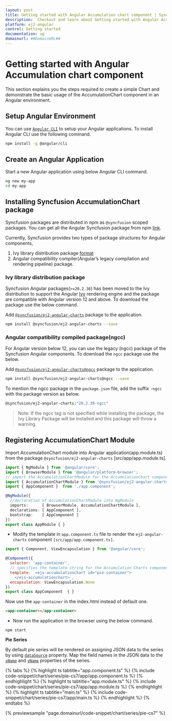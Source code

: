 ```yaml
---
layout: post
title: Getting started with Angular Accumulation chart component | Syncfusion
description:  Checkout and learn about Getting started with Angular Accumulation chart component of Syncfusion Essential JS 2 and more details.
platform: ej2-angular
control: Getting started 
documentation: ug
domainurl: ##DomainURL##
---
```


<!-- markdownlint-disable MD036 -->

# Getting started with Angular Accumulation chart component

This section explains you the steps required to create a simple Chart and demonstrate the basic usage of the AccumulationChart component in an Angular environment.

## Setup Angular Environment

You can use [`Angular CLI`](https://github.com/angular/angular-cli) to setup your Angular applications.
To install Angular CLI use the following command.

```bash
npm install -g @angular/cli
```

## Create an Angular Application

Start a new Angular application using below Angular CLI command.

```bash
ng new my-app
cd my-app
```

## Installing Syncfusion AccumulationChart package

Syncfusion packages are distributed in npm as `@syncfusion` scoped packages. You can get all the Angular Syncfusion package from npm [link]( https://www.npmjs.com/search?q=%40syncfusion%2Fej2-angular- ).

Currently, Syncfusion provides two types of package structures for Angular components,
1. Ivy library distribution package [format](https://angular.io/guide/angular-package-format#angular-package-format)
2. Angular compatibility compiler(Angular’s legacy compilation and rendering pipeline) package.

### Ivy library distribution package

Syncfusion Angular packages(`>=20.2.36`) has been moved to the Ivy distribution to support the Angular [Ivy](https://docs.angular.lat/guide/ivy) rendering engine and the package are compatible with Angular version 12 and above. To download the package use the below command.

Add [`@syncfusion/ej2-angular-charts`](https://www.npmjs.com/package/@syncfusion/ej2-angular-charts/v/20.2.38) package to the application.

```bash
npm install @syncfusion/ej2-angular-charts --save
```

### Angular compatibility compiled package(ngcc)

For Angular version below 12, you can use the legacy (ngcc) package of the Syncfusion Angular components. To download the `ngcc` package use the below.

Add [`@syncfusion/ej2-angular-charts@ngcc`](https://www.npmjs.com/package/@syncfusion/ej2-angular-charts/v/20.2.38-ngcc) package to the application.

```bash
npm install @syncfusion/ej2-angular-charts@ngcc --save
```

To mention the ngcc package in the `package.json` file, add the suffix `-ngcc` with the package version as below.

```bash
@syncfusion/ej2-angular-charts:"20.2.38-ngcc"
```

>Note: If the ngcc tag is not specified while installing the package, the Ivy Library Package will be installed and this package will throw a warning.

## Registering AccumulationChart Module

Import AccumulationChart module into Angular application(app.module.ts) from the package `@syncfusion/ej2-angular-charts` [src/app/app.module.ts].

```typescript
import { NgModule } from '@angular/core';
import { BrowserModule } from '@angular/platform-browser';
// import the AccumulationChartModule for the AccumulationChart component
import { AccumulationChartModule } from '@syncfusion/ej2-angular-charts';
import { AppComponent }  from './app.component';

@NgModule({
  //declaration of AccumulationChartModule into NgModule
  imports:      [ BrowserModule, AccumulationChartModule ],
  declarations: [ AppComponent ],
  bootstrap:    [ AppComponent ]
})
export class AppModule { }
```

* Modify the template in `app.component.ts` file to render the `ej2-angular-charts` component
`[src/app/app.component.ts]`.

```javascript
import { Component, ViewEncapsulation } from '@angular/core';

@Component({
  selector: 'app-container',
  // specifies the template string for the Accumulation Charts component
  template: `<ejs-accumulationchart id="pie-container">
    </ejs-accumulationchart>`,
  encapsulation: ViewEncapsulation.None
})
export class AppComponent  { }
```

<!-- markdownlint-disable MD033 -->

Now use the <code>app-container</code> in the index.html instead of default one.

```html
<app-container></app-container>
```

* Now run the application in the browser using the below command.

```
npm start
```

**Pie Series**

By default pie series will be rendered on assigning JSON data to the series by using [`dataSource`](https://ej2.syncfusion.com/angular/documentation/api/accumulation-chart/accumulationSeries/#datasource) property. Map the field names in the JSON data to the [`xName`](https://ej2.syncfusion.com/angular/documentation/api/accumulation-chart/accumulationSeries/#xname) and [`yName`](https://ej2.syncfusion.com/angular/documentation/api/accumulation-chart/accumulationSeries/#yname) properties of the series.

{% tabs %}
{% highlight ts tabtitle="app.component.ts" %}
{% include code-snippet/chart/series/pie-cs7/app/app.component.ts %}
{% endhighlight %}
{% highlight ts tabtitle="app.module.ts" %}
{% include code-snippet/chart/series/pie-cs7/app/app.module.ts %}
{% endhighlight %}
{% highlight ts tabtitle="main.ts" %}
{% include code-snippet/chart/series/pie-cs7/app/main.ts %}
{% endhighlight %}
{% endtabs %}
  
{% previewsample "page.domainurl/code-snippet/chart/series/pie-cs7" %}
